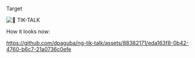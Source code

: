 Target

![💫 TIK-TALK](https://github.com/dpaguba/ng-tik-talk/assets/88382171/df908c50-1386-49f6-83e8-671ad333de51)

How it looks now:


https://github.com/dpaguba/ng-tik-talk/assets/88382171/eda163f8-0b42-4760-b6c7-21a0736c0efe

